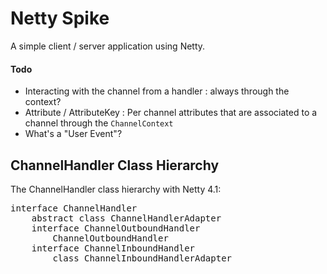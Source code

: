 # Netty Spike #

A simple client / server application using Netty.

#### Todo

* Interacting with the channel from a handler : always through the context?
* Attribute / AttributeKey : Per channel attributes that are associated to a channel through the <code>ChannelContext</code>
* What's a "User Event"?

## ChannelHandler Class Hierarchy ##

The ChannelHandler class hierarchy with Netty 4.1:

<pre>
interface ChannelHandler
    abstract class ChannelHandlerAdapter
    interface ChannelOutboundHandler
        ChannelOutboundHandler
    interface ChannelInboundHandler
        class ChannelInboundHandlerAdapter

</pre>


